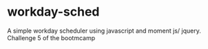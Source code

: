 # workday-sched
A simple workday scheduler using javascript and moment js/ jquery. Challenge 5 of the bootmcamp
